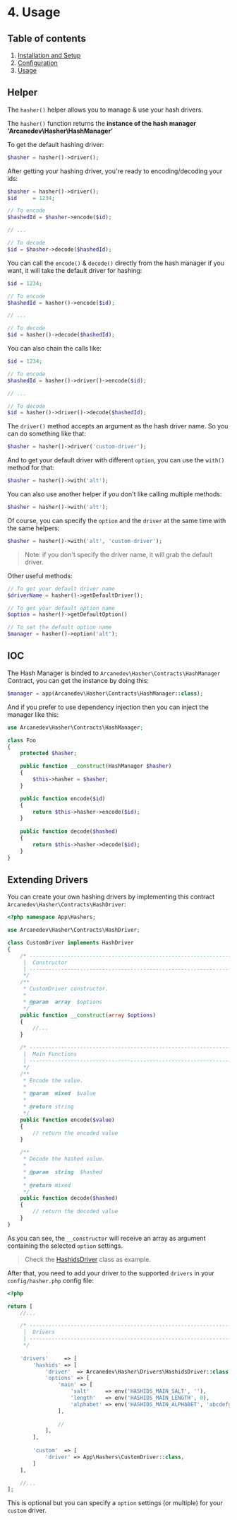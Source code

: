 # 4. Usage

## Table of contents

  1. [Installation and Setup](1-Installation-and-Setup.md)
  2. [Configuration](2-Configuration.md)
  3. [Usage](3-Usage.md)

## Helper

The `hasher()` helper allows you to manage & use your hash drivers. 

The `hasher()` function returns the **instance of the hash manager 'Arcanedev\Hasher\HashManager'**

To get the default hashing driver:

```php
$hasher = hasher()->driver();
```

After getting your hashing driver, you're ready to encoding/decoding your ids:

```php
$hasher = hasher()->driver();
$id     = 1234;

// To encode
$hashedId = $hasher->encode($id);

// ...

// To decode
$id = $hasher->decode($hashedId);
```

You can call the `encode()` & `decode()` directly from the hash manager if you want, it will take the default driver for hashing:

```php
$id = 1234;

// To encode
$hashedId = hasher()->encode($id);

// ...

// To decode
$id = hasher()->decode($hashedId);
```

You can also chain the calls like:

```php
$id = 1234;

// To encode
$hashedId = hasher()->driver()->encode($id);

// ...

// To decode
$id = hasher()->driver()->decode($hashedId);
```

The `driver()` method accepts an argument as the hash driver name. So you can do something like that:
 
```php
$hasher = hasher()->driver('custom-driver');
```

And to get your default driver with different `option`, you can use the `with()` method for that:

```php
$hasher = hasher()->with('alt');
```

You can also use another helper if you don't like calling multiple methods:

```php
$hasher = hasher()->with('alt');
```
 
Of course, you can specify the `option` and the `driver` at the same time with the same helpers:

```php
$hasher = hasher()->with('alt', 'custom-driver');
```

 > Note: if you don't specify the driver name, it will grab the default driver.

Other useful methods:

```php
// To get your default driver name
$driverName = hasher()->getDefaultDriver();

// To get your default option name 
$option = hasher()->getDefaultOption()

// To set the default option name
$manager = hasher()->option('alt');
```

## IOC

The Hash Manager is binded to `Arcanedev\Hasher\Contracts\HashManager` Contract, you can get the instance by doing this:

```php
$manager = app(Arcanedev\Hasher\Contracts\HashManager::class);
```

And if you prefer to use dependency injection then you can inject the manager like this:

```php
use Arcanedev\Hasher\Contracts\HashManager;

class Foo
{
    protected $hasher;

    public function __construct(HashManager $hasher)
    {
        $this->hasher = $hasher;
    }

    public function encode($id)
    {
        return $this->hasher->encode($id);
    }
    
    public function decode($hashed)
    {
        return $this->hasher->decode($id);
    }
}
```

## Extending Drivers

You can create your own hashing drivers by implementing this contract `Arcanedev\Hasher\Contracts\HashDriver`:

```php
<?php namespace App\Hashers;

use Arcanedev\Hasher\Contracts\HashDriver;

class CustomDriver implements HashDriver 
{
    /* ------------------------------------------------------------------------------------------------
     |  Constructor
     | ------------------------------------------------------------------------------------------------
     */
    /**
     * CustomDriver constructor.
     *
     * @param  array  $options
     */
    public function __construct(array $options)
    {
        //...
    }

    /* ------------------------------------------------------------------------------------------------
     |  Main Functions
     | ------------------------------------------------------------------------------------------------
     */
    /**
     * Encode the value.
     *
     * @param  mixed  $value
     *
     * @return string
     */
    public function encode($value)
    {
        // return the encoded value
    }

    /**
     * Decode the hashed value.
     *
     * @param  string  $hashed
     *
     * @return mixed
     */
    public function decode($hashed)
    {
        // return the decoded value
    }
}
```

As you can see, the `__constructor` will receive an array as argument containing the selected `option` settings.

 > Check the [HashidsDriver](https://github.com/ARCANEDEV/Hasher/blob/master/src/Drivers/HashidsDriver.php) class as example.

After that, you need to add your driver to the supported `drivers` in your `config/hasher.php` config file:

```php
<?php

return [
    //...

    /* -----------------------------------------------------------------
     |  Drivers
     | -----------------------------------------------------------------
     */
    
    'drivers'     => [
        'hashids' => [
            'driver'  => Arcanedev\Hasher\Drivers\HashidsDriver::class,
            'options' => [
                'main' => [
                    'salt'     => env('HASHIDS_MAIN_SALT', ''),
                    'length'   => env('HASHIDS_MAIN_LENGTH', 0),
                    'alphabet' => env('HASHIDS_MAIN_ALPHABET', 'abcdefghijklmnopqrstuvwxyzABCDEFGHIJKLMNOPQRSTUVWXYZ1234567890'),
                ],
  
                //
            ],
        ],
        
        'custom'  => [
            'driver' => App\Hashers\CustomDriver::class,
        ]
    ],

    //...
];
```

This is optional but you can specify a `option` settings (or multiple) for your `custom` driver.
